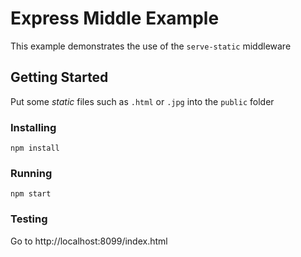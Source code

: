 # Express Middle Example
This example demonstrates the use of the `serve-static` middleware

## Getting Started
Put some *static* files such as `.html` or `.jpg` into the `public` folder

### Installing
```
npm install
```
### Running
```
npm start
```
### Testing
Go to http://localhost:8099/index.html
